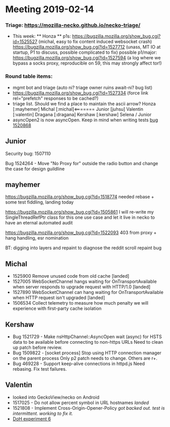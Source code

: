 # Meeting 2019-02-14
### Triage: https://mozilla-necko.github.io/necko-triage/
  - This week: ** Honza **
p1s: 
https://bugzilla.mozilla.org/show_bug.cgi?id=1525527 (michal, easy to fix content induced websocket crash)
https://bugzilla.mozilla.org/show_bug.cgi?id=1527712 (unass, MT IO at startup, P1 to discuss, possible complicated to fix)
possible p1/major:
https://bugzilla.mozilla.org/show_bug.cgi?id=1527594 (a log where we bypass a socks proxy, reproducible on 59, this may strongly affect tor!) 

### Round table items:
  - mgmt bot and triage (auto ni? triage owner ruins await-ni? bug list)
  - https://bugzilla.mozilla.org/show_bug.cgi?id=1527334 (force link rel="prefetch" responses to be cached?)
 - triage list. Should we find a place to maintain the ascii arrow?
    Honza [:mayhemer]
    Michal [:michal]<=======
    Junior [juhsu]
    Valentin [:valentin]
    Dragana [:dragana]
    Kershaw [:kershaw]
    Selena / Junior
  - asyncOpen2 is now asyncOpen. Keep in mind when writing tests [bug 1520868](https://bugzilla.mozilla.org/show_bug.cgi?id=1520868)

## Junior

Security bug: 1507110

Bug 1524264 - Move "No Proxy for" outside the radio button and change the case for design guildline

## mayhemer

https://bugzilla.mozilla.org/show_bug.cgi?id=1518774 needed rebase + some test fiddling, landing today

https://bugzilla.mozilla.org/show_bug.cgi?id=1505861 I will re-write my SingleThreadRefPtr class for this one use case and let it live in necko to have an eternal automated audit

https://bugzilla.mozilla.org/show_bug.cgi?id=1522093 403 from proxy + hang handling, esr nomination

BT: digging into layers and repaint to diagnose the reddit scroll repaint bug

## Michal

- 1525900 Remove unused code from old cache [landed]
- 1527005 WebSocketChannel hangs waiting for OnTransportAvailable when server responds to upgrade request with HTTP/1.0 [landed]
- 1527890 WebSocketChannel can hang waiting for OnTransportAvailable when HTTP request isn't upgraded [landed]
- 1506534 Collect telemetry to measure how much penalty we will experience with first-party cache isolation

## Kershaw

- Bug 1521729 - Make nsHttpChannel::AsyncOpen wait (async) for HSTS data to be available before connecting to non-https URLs
    Need to clean up patch before review.
- Bug 1509822 - [socket process] Stop using HTTP connection manager on the parent process
    Only p2 patch needs to change. Others are r+.
- Bug 469228 - Support keep-alive connections in httpd.js
    Need rebasing.
    Fix test failures.

## Valentin

- looked into GeckoView/necko on Android
- 1517025 - Do not allow percent symbol in URL hostnames
  _landed_
- 1521808 - Implement Cross-Origin-Opener-Policy
  _got backed out. test is intermittent. working to fix it._
- [DoH experiment 6](https://docs.google.com/document/d/1v-oZtJCPHU9VD3UeXvt4F533Njbbr47qR9WvOlkv-uA/edit)


